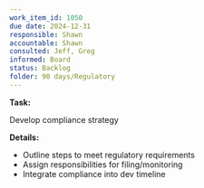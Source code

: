 ```yaml
---
work_item_id: 1050
due date: 2024-12-31
responsible: Shawn
accountable: Shawn
consulted: Jeff, Greg
informed: Board
status: Backlog
folder: 90 days/Regulatory
---
```


**Task:**

Develop compliance strategy

**Details:**

- Outline steps to meet regulatory requirements
- Assign responsibilities for filing/monitoring
- Integrate compliance into dev timeline
